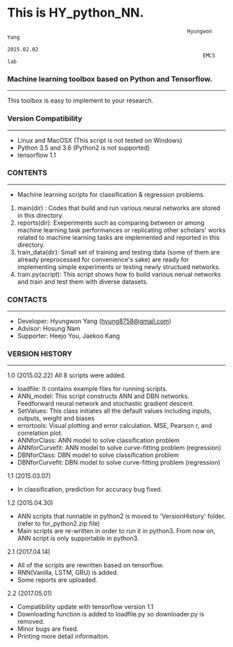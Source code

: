 # This is HY_python_NN. 
                                                              Hyungwon Yang
                                                                 2015.02.02
                                                                   EMCS lab


### Machine learning toolbox based on Python and Tensorflow.
---
This toolbox is easy to implement to your research. 


### Version Compatibility
---

- Linux and MacOSX (This script is not tested on Windows)
- Python 3.5 and 3.6 (Python2 is not supported)
- tensorflow 1.1

### CONTENTS
---
- Machine learning scripts for classification & regression problems.
 1. main(dir) : Codes that build and run various neural networks are stored in this directory.
 2. reports(dir): Exeperiments such as comparing between or among machine learning task performances or replicating other scholars' works related to machine learning tasks are implemented and reported in this directory.
 3. train_data(dir): Small set of training and testing data (some of them are already preprocessed for convenience's sake) are ready for implementing simple experiments or testing newly structued networks.
 4. train.py(script): This script shows how to build various nerual networks and train and test them with diverse datasets. 
		
### CONTACTS
---------------------------------------------------------------------------

- Developer: Hyungwon Yang (hyung8758@gmail.com)
- Advisor: Hosung Nam 
- Supporter: Heejo You, Jaekoo Kang


### VERSION HISTORY
---------------------------------------------------------------------------
1.0 (2015.02.22)
 All 8 scripts were added. 
 - loadfile: It contains example files for running scripts.
 - ANN_model: This script constructs ANN and DBN networks. 
 Feedforward neural network and stochastic gradient descent.
 - SetValues: This class initiates all the default values including inputs, 
 outputs, weight and biases
 - errortools: Visual plotting and error calculation. 
 MSE, Pearson r, and correlation plot.
 - ANNforClass: ANN model to solve classification problem
 - ANNforCurvefit: ANN model to solve curve-fitting problem (regression)
 - DBNforClass: DBN model to solve classification problem
 - DBNforCurvefit: DBN model to solve curve-fitting problem (regression)

1.1 (2015.03.07)
 - In classification, prediction for accuracy bug fixed.

1.2 (2015.04.30)
 - ANN scripts that runnable in python2 is moved to 'VersionHistory' folder. (refer to for_python2.zip file)
 - Main scripts are re-written in order to run it in python3. From now on, ANN script is only supportable in python3.

2.1 (2017.04.14)
 - All of the scripts are rewritten based on tensorflow.
 - RNN(Vanilla, LSTM, GRU) is added.
 - Some reports are uploaded.

2.2 (2017.05.01)
 - Compatibility update with tensorflow version 1.1 
 - Downloading function is added to loadfile.py so downloader.py is removed.
 - Minor bugs are fixed. 
 - Printing more detail informaiton.

